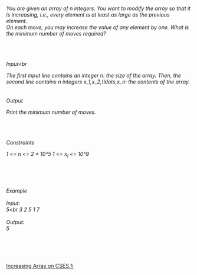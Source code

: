 <h6>
You are given an array of n integers. You want to modify the array so that it is increasing, i.e., every element is at least as large as the previous element.
<br>On each move, you may increase the value of any element by one. What is the minimum number of moves required?

<br><br><br>
Input<br

The first input line contains an integer n: the size of the array.
Then, the second line contains n integers x_1,x_2,\ldots,x_n: the contents of the array.
 <br><br><br>
Output <br>

Print the minimum number of moves.

<br><br><br>
Constraints
<br>

1 <= n <= 2 * 10^5
1 <= x<sub>i</sub> <= 10^9

<br><br><br>

Example<br><br>
Input:<br>
5<br
3 2 5 1 7
<br><br>
Output: <br>
5
</h6><br><br><br><a href="https://cses.fi/problemset/task/1094">Increasing Array on CSES.fi</a>